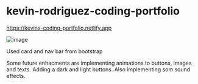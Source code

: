 # kevin-rodriguez-coding-portfolio

https://kevins-coding-portfolio.netlify.app

![image](https://i.imgur.com/ByJk2lx.png)

Used card and nav bar from bootstrap

Some future enhacments are implementing animations to buttons, images and texts. Adding a dark and light buttons. Also implementing som sound effects. 
